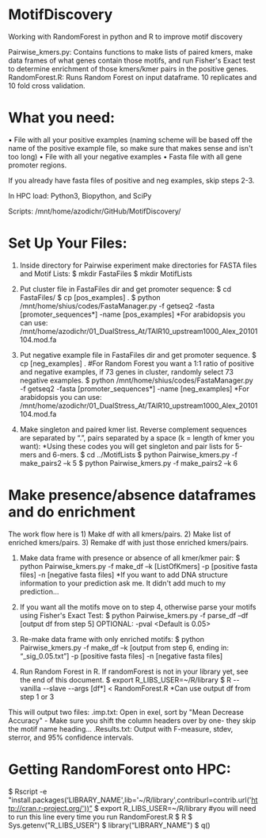 # MotifDiscovery
Working with RandomForest in python and R to improve motif discovery

Pairwise_kmers.py: Contains functions to make lists of paired kmers, make data frames of what genes contain those motifs, and run Fisher's Exact test to determine enrichment of those kmers/kmer pairs in the positive genes. 
RandomForest.R: Runs Random Forest on input dataframe. 10 replicates and 10 fold cross validation. 


# What you need:
•	File with all your positive examples (naming scheme will be based off the name of the positive example file, so make sure that makes sense and isn't too long)
•	File with all your negative examples
•	Fasta file with all gene promoter regions. 

If you already have fasta files of positive and neg examples, skip steps 2-3.

In HPC load:  Python3, Biopython, and SciPy

Scripts: /mnt/home/azodichr/GitHub/MotifDiscovery/

# Set Up Your Files:
1. Inside directory for Pairwise experiment make directories for FASTA files and Motif Lists:
$ mkdir FastaFiles
$ mkdir MotifLists

2. Put cluster file in FastaFiles dir and get promoter sequence:
$ cd FastaFiles/
$ cp [pos_examples] .
$ python /mnt/home/shius/codes/FastaManager.py -f getseq2 -fasta [promoter_sequences*] -name [pos_examples]
*For arabidopsis you can use: /mnt/home/azodichr/01_DualStress_At/TAIR10_upstream1000_Alex_20101104.mod.fa

3. Put negative example file in FastaFiles dir and get promoter sequence. 
$ cp [neg_examples] .     #For Random Forest you want a 1:1 ratio of positive and negative examples, if 73 genes in cluster, randomly select 73 negative examples.
$ python /mnt/home/shius/codes/FastaManager.py -f getseq2 -fasta [promoter_sequences*] -name [neg_examples]
*For arabidopsis you can use: /mnt/home/azodichr/01_DualStress_At/TAIR10_upstream1000_Alex_20101104.mod.fa

4. Make singleton and paired kmer list. Reverse complement sequences are separated by “.”, pairs separated by a space (k = length of kmer you want):
*Using these codes you will get singleton and pair lists for 5-mers and 6-mers.
$ cd ../MotifLists
$ python Pairwise_kmers.py -f make_pairs2 –k 5
$ python Pairwise_kmers.py -f make_pairs2 –k 6


# Make presence/absence dataframes and do enrichment
The work flow here is 1) Make df with all kmers/pairs. 2) Make list of enriched kmers/pairs. 3) Remake df with just those enriched kmers/pairs.

1. Make data frame with presence or absence of all kmer/kmer pair:
$ python Pairwise_kmers.py -f make_df –k [ListOfKmers] -p [positive fasta files] -n [negative fasta files]
*If you want to add DNA structure information to your prediction ask me. It didn't add much to my prediction...

2. If you want all the motifs move on to step 4, otherwise parse your motifs using Fisher's Exact Test:
$ python Pairwise_kmers.py -f parse_df –df [output df from step 5]
  OPTIONAL: -pval <Default is 0.05>

3. Re-make data frame with only enriched motifs:
$ python Pairwise_kmers.py -f make_df –k [output from step 6, ending in: “_sig_0.05.txt”] -p [positive fasta files] -n [negative fasta files]

4. Run Random Forest in R. If randomForest is not in your library yet, see the end of this document.
$ export R_LIBS_USER=~/R/library
$ R --vanilla --slave --args [df*] < RandomForest.R
*Can use output df from step 1 or 3

This will output two files:
.imp.txt: Open in exel, sort by "Mean Decrease Accuracy" - Make sure you shift the column headers over by one- they skip the motif name heading...
.Results.txt: Output with F-measure, stdev, sterror, and 95% confidence intervals.



# Getting RandomForest onto HPC:
$ Rscript -e "install.packages(‘LIBRARY_NAME',lib='~/R/library',contriburl=contrib.url('http://cran.r-project.org/'))”
$ export R_LIBS_USER=~/R/library      #you will need to run this line every time you run RandomForest.R
$ R
$ Sys.getenv("R_LIBS_USER")
$ library(“LIBRARY_NAME")
$ q()
